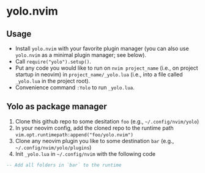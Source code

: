 # yolo.nvim

## Usage

- Install `yolo.nvim` with your favorite plugin manager (you can also use `yolo.nvim` as a minimal plugin manager; see below).
- Call `require("yolo").setup()`.
- Put any code you would like to run on `nvim project_name` (i.e., on project startup in neovim) in `project_name/_yolo.lua` (i.e., into a file called `_yolo.lua` in the project root).
- Convenience command `:Yolo` to run `_yolo.lua`.

## Yolo as package manager

1. Clone this github repo to some desitation `foo` (e.g., `~/.config/nvim/yolo`)
2. In your neovim config, add the cloned repo to the runtime path `vim.opt.runtimepath:append("foo/yolo.nvim")`
3. Clone any neovim plugin you like to some destination `bar` (e.g., `~/.config/nvim/yolo/plugins`)
4. Init `_yolo.lua` in `~/.config/nvim` with the following code

```lua
-- Add all folders in `bar` to the runtime
```
